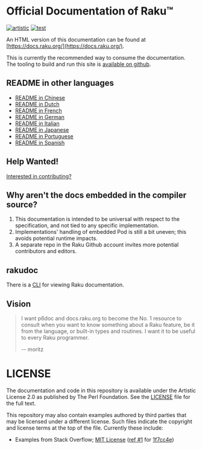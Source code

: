 # Official Documentation of Raku™

[![artistic](https://img.shields.io/badge/license-Artistic%202.0-blue.svg?style=flat)](https://opensource.org/licenses/Artistic-2.0)
[![test](https://github.com/Raku/doc/actions/workflows/test.yml/badge.svg)](https://github.com/Raku/doc/actions/workflows/test.yml)

An HTML version of this documentation can be found
at [https://docs.raku.org/](https://docs.raku.org/).

This is currently the recommended way to consume the documentation. The tooling
to build and run this site is [available on github](https://github.com/Raku/doc-website).

## README in other languages

* [README in Chinese](resources/i18n/zh/README.zh.md)
* [README in Dutch](resources/i18n/nl/README.nl.md)
* [README in French](resources/i18n/fr/README.fr.md)
* [README in German](resources/i18n/de/README.de.md)
* [README in Italian](resources/i18n/it/README.it.md)
* [README in Japanese](resources/i18n/jp/README.jp.md)
* [README in Portuguese](resources/i18n/pt/README.pt.md)
* [README in Spanish](resources/i18n/es/README.es.md)

## Help Wanted!

[Interested in contributing?](writing-docs/README.md)

## Why aren't the docs embedded in the compiler source?

  1. This documentation is intended to be universal with
     respect to the specification, and not tied to any specific
     implementation.
  2. Implementations' handling of embedded Pod is still
     a bit uneven; this avoids potential runtime impacts.
  3. A separate repo in the Raku Github account invites
     more potential contributors and editors.

## rakudoc

There is a [CLI](https://github.com/Raku/rakudoc) for viewing Raku documentation.

## Vision

> I want p6doc and docs.raku.org to become the No. 1 resource to consult
> when you want to know something about a Raku feature, be it from the
> language, or built-in types and routines. I want it to be useful to every
> Raku programmer.
>
>    -- moritz

# LICENSE

The documentation and code in this repository is available under the Artistic License 2.0
as published by The Perl Foundation. See the [LICENSE](LICENSE) file for the full
text.

This repository may also contain examples authored by third parties that may be licensed under a different license. Such
files indicate the copyright and license terms at the top of the file. Currently these include:

* Examples from Stack Overflow; [MIT License](http://creativecommons.org/licenses/MIT) ([ref #1](http://stackoverflow.com/a/43669837/215487) for [1f7cc4e](https://github.com/Raku/doc/commit/1f7cc4efa0da38b5a9bf544c9b13cc335f87f7f6))

